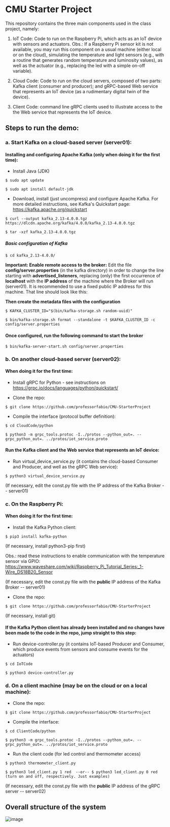# CMU Starter Project

This repository contains the three main components used in the class project, namely:

1. IoT Code: Code to run on the Raspberry Pi, which acts as an IoT device with sensors and actuators. Obs.: If a Raspberry Pi sensor kit is not available, you may run this component on a usual machine (either local or on the cloud), simulating the temperature and light sensors (e.g., with a routine that generates random temperature and luminosity values), as well as the actuator (e.g., replacing the led with a simple on-off variable).

2. Cloud Code: Code to run on the cloud servers, composed of two parts: Kafka client (consumer and producer); and gRPC-based Web service that represents an IoT device (as a rudimentary digital twin of the device). 

3. Client Code: command line gRPC clients used to illustrate access to the the Web service that represents the IoT device.

## Steps to run the demo:

### a. Start Kafka on a cloud-based server (server01):

#### Installing and configuring Apache Kafka (only when doing it for the first time):
- Install Java (JDK)
  
```$ sudo apt update```

```$ sudo apt install default-jdk```

- Download, install (just uncompress) and configure Apache Kafka. For more detailed instructions, see Kafka's Quickstart page: https://kafka.apache.org/quickstart
  
```$ curl --output kafka_2.13-4.0.0.tgz https://dlcdn.apache.org/kafka/4.0.0/kafka_2.13-4.0.0.tgz```

```$ tar -xzf kafka_2.13-4.0.0.tgz```

##### Basic configuration of Kafka 
```
$ cd kafka_2.13-4.0.0/
```

**Important: Enable remote access to the broker:** Edit the file **config/server.properties** (in the kafka directory) in order to change the line starting with **advertised_listeners**, replacing (only) the first occurrence of **localhost** with the **IP address** of the machine where the Broker will run (server01). It is recommended to use a fixed public IP address for this machine. That line should look like this:

**Then create the metadata files with the configuration**

```
$ KAFKA_CLUSTER_ID="$(bin/kafka-storage.sh random-uuid)"
```
```
$ bin/kafka-storage.sh format --standalone -t $KAFKA_CLUSTER_ID -c config/server.properties
```

#### Once configured, run the following command to start the broker

```
$ bin/kafka-server-start.sh config/server.properties
```

### b. On another cloud-based server (server02):

#### When doing it for the first time:

- Install gRPC for Python - see instructions on https://grpc.io/docs/languages/python/quickstart/

- Clone the repo: 

```$ git clone https://github.com/professorfabio/CMU-StarterProject```

- Compile the interface (protocol buffer definition):

```$ cd CloudCode/python```

```$ python3 -m grpc_tools.protoc -I../protos --python_out=. --grpc_python_out=. ../protos/iot_service.proto```

#### Run the Kafka client and the Web service that represents an IoT device:

- Run virtual_device_service.py (it contains the cloud-based Consumer and Producer, and well as the gRPC Web service):

```$ python3 virtual_device_service.py```

(If necessary, edit the const.py file with the IP address of the Kafka Broker -- server01)

### c. On the Raspberry Pi:

#### When doing it for the first time:

- Install the Kafka Python client:

```$ pip3 install kafka-python```

(If necessary, install python3-pip first)

Obs.: read these instructions to enable communication with the temperature sensor via GPIO: https://www.waveshare.com/wiki/Raspberry_Pi_Tutorial_Series:_1-Wire_DS18B20_Sensor

(If necessary, edit the const.py file with the **public** IP address of the Kafka Broker -- server01)

- Clone the repo:

```$ git clone https://github.com/professorfabio/CMU-StarterProject```

(If necessary, install git)

#### If the Kafka Python client has already been installed and no changes have been made to the code in the repo, jump straight to this step:

- Run device-controller.py (it contains IoT-based Producer and Consumer, which produce events from sensors and consume events for the actuators)

```$ cd IoTCode```

```$ python3 device-controller.py```

### d. On a client machine (may be on the cloud or on a local machine):

- Clone the repo:

```$ git clone https://github.com/professorfabio/CMU-StarterProject```

- Compile the interface:

```$ cd ClientCode/python```

```$ python3 -m grpc_tools.protoc -I../protos --python_out=. --grpc_python_out=. ../protos/iot_service.proto```

- Run the client code (for led control and thermometer access)

```$ python3 thermometer_client.py```

```$ python3 led_client.py 1 red  --or-- $ python3 led_client.py 0 red (turn on and off, respectively. Just examples)```

(If necessary, edit the const.py file with the **public** IP address of the gRPC server -- server02)

## Overall structure of the system

![image](https://user-images.githubusercontent.com/13460193/204534405-b17b1abb-77e1-479a-8171-807dc610ee5d.png)
